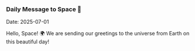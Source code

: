### Daily Message to Space 🌌
Date: 2025-07-01

Hello, Space! 🌍 We are sending our greetings to the universe from Earth on this beautiful day!
